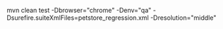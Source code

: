 mvn clean test  -Dbrowser="chrome" -Denv="qa" -Dsurefire.suiteXmlFiles=petstore_regression.xml -Dresolution="middle"
